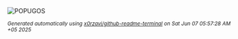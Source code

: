 <div align="justify">
<picture>
    <source media="(prefers-color-scheme: dark)" srcset="https://i.ibb.co/WvxJ4RrD/output-gif.gif">
    <source media="(prefers-color-scheme: light)" srcset="https://i.ibb.co/WvxJ4RrD/output-gif.gif">
    <img alt="POPUGOS" src="https://i.ibb.co/WvxJ4RrD/output-gif.gif">
</picture>

<sub><i>Generated automatically using [x0rzavi/github-readme-terminal](https://github.com/x0rzavi/github-readme-terminal) on Sat Jun 07 05:57:28 AM +05 2025</i></sub>
</div>